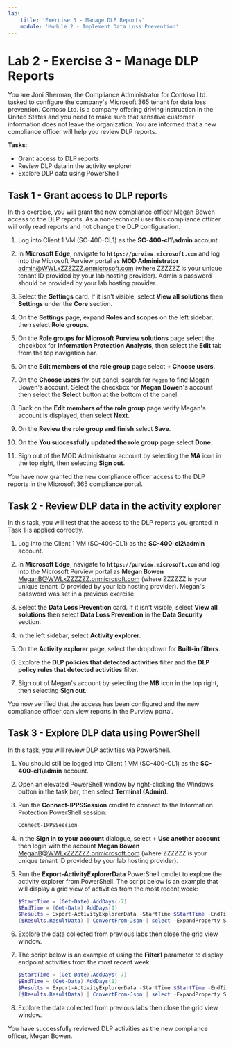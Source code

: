 ```yaml
---
lab:
    title: 'Exercise 3 - Manage DLP Reports'
    module: 'Module 2 - Implement Data Loss Prevention'
---
```


# Lab 2 - Exercise 3 - Manage DLP Reports

You are Joni Sherman, the Compliance Administrator for Contoso Ltd. tasked to configure the company's Microsoft 365 tenant for data loss prevention. Contoso Ltd. is a company offering driving instruction in the United States and you need to make sure that sensitive customer information does not leave the organization. You are informed that a new compliance officer will help you review DLP reports.

**Tasks**:

- Grant access to DLP reports
- Review DLP data in the activity explorer
- Explore DLP data using PowerShell

## Task 1 - Grant access to DLP reports

In this exercise, you will grant the new compliance officer Megan Bowen access to the DLP reports. As a non-technical user this compliance officer will only read reports and not change the DLP configuration.

1. Log into Client 1 VM (SC-400-CL1) as the **SC-400-cl1\admin** account.

1. In **Microsoft Edge**, navigate to **`https://purview.microsoft.com`** and log into the Microsoft Purview portal as **MOD Administrator** admin@WWLxZZZZZZ.onmicrosoft.com (where ZZZZZZ is your unique tenant ID provided by your lab hosting provider). Admin's password should be provided by your lab hosting provider.

1. Select the **Settings** card. If it isn't visible, select **View all solutions** then **Settings** under the **Core** section.

1. On the **Settings** page, expand **Roles and scopes** on the left sidebar, then select **Role groups**.

1. On the **Role groups for Microsoft Purview solutions** page select the checkbox for **Information Protection Analysts**, then select the **Edit** tab from the top navigation bar.

1. On the **Edit members of the role group** page select **+ Choose users**.

1. On the **Choose users** fly-out panel, search for `Megan` to find Megan Bowen's account. Select the checkbox for **Megan Bowen**'s account then select the **Select** button at the bottom of the panel.

1. Back on the **Edit members of the role group** page verify Megan's account is displayed, then select **Next**.

1. On the **Review the role group and finish** select **Save**.

1. On the **You successfully updated the role group** page select **Done**.

1. Sign out of the MOD Administrator account by selecting the **MA** icon in the top right, then selecting **Sign out**.

You have now granted the new compliance officer access to the DLP reports in the Microsoft 365 compliance portal.

## Task 2 - Review DLP data in the activity explorer

In this task, you will test that the access to the DLP reports you granted in Task 1 is applied correctly.

1. Log into the Client 1 VM (SC-400-CL1) as the **SC-400-cl2\admin** account.

1. In **Microsoft Edge**, navigate to **`https://purview.microsoft.com`** and log into the Microsoft Purview portal as **Megan Bowen** MeganB@WWLxZZZZZZ.onmicrosoft.com (where ZZZZZZ is your unique tenant ID provided by your lab hosting provider). Megan's password was set in a previous exercise.

1. Select the **Data Loss Prevention** card. If it isn't visible, select **View all solutions** then select **Data Loss Prevention** in the **Data Security** section.

1. In the left sidebar, select **Activity explorer**.

1. On the **Activity explorer** page, select the dropdown for **Built-in filters**.

1. Explore the **DLP policies that detected activities** filter and the **DLP policy rules that detected activities** filter.

1. Sign out of Megan's account by selecting the **MB** icon in the top right, then selecting **Sign out**.

You now verified that the access has been configured and the new compliance officer can view reports in the Purview portal.

## Task 3 - Explore DLP data using PowerShell

In this task, you will review DLP activities via PowerShell.

1. You should still be logged into Client 1 VM (SC-400-CL1) as the **SC-400-cl1\admin** account.

1. Open an elevated PowerShell window by right-clicking the Windows button in the task bar, then select **Terminal (Admin)**.

1. Run the **Connect-IPPSSession** cmdlet to connect to the Information Protection PowerShell session:

   ``` powershell
   Connect-IPPSSession
   ```

1. In the **Sign in to your account** dialogue, select **+ Use another account** then login with the account **Megan Bowen** MeganB@WWLxZZZZZZ.onmicrosoft.com (where ZZZZZZ is your unique tenant ID provided by your lab hosting provider).

1. Run the **Export-ActivityExplorerData** PowerShell cmdlet to explore the activity explorer from PowerShell. The script below is an example that will display a grid view of activities from the most recent week:

   ``` powershell
   $StartTime = (Get-Date).AddDays(-7)
   $EndTime = (Get-Date).AddDays(1)
   $Results = Export-ActivityExplorerData -StartTime $StartTime -EndTime $EndTime -OutputFormat JSON
   ($Results.ResultData) | ConvertFrom-Json | select -ExpandProperty SyncRoot | ogv
   ```

1. Explore the data collected from previous labs then close the grid view window.

1. The script below is an example of using the **Filter1** parameter to display endpoint activities from the most recent week:

   ``` powershell
   $StartTime = (Get-Date).AddDays(-7)
   $EndTime = (Get-Date).AddDays(1)
   $Results = Export-ActivityExplorerData -StartTime $StartTime -EndTime $EndTime -Filter1 @("Workload","Endpoint")-OutputFormat JSON
   ($Results.ResultData) | ConvertFrom-Json | select -ExpandProperty SyncRoot | ogv
   ```

1. Explore the data collected from previous labs then close the grid view window.

You have successfully reviewed DLP activities as the new compliance officer, Megan Bowen.
